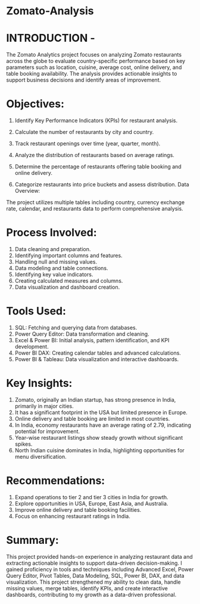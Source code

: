 # Zomato-Analysis

# INTRODUCTION -
 The Zomato Analytics project focuses on analyzing Zomato restaurants across the globe to evaluate country-specific performance based on key parameters such as location, cuisine, average cost, online delivery, and table booking availability. The analysis provides actionable insights to support business decisions and identify areas of improvement.

# Objectives:

 1. Identify Key Performance Indicators (KPIs) for restaurant analysis.

 2. Calculate the number of restaurants by city and country.

 3. Track restaurant openings over time (year, quarter, month).

 4. Analyze the distribution of restaurants based on average ratings.

 5. Determine the percentage of restaurants offering table booking and online delivery.

 6. Categorize restaurants into price buckets and assess distribution.
  Data Overview:

The project utilizes multiple tables including country, currency exchange rate, calendar, and restaurants data to perform comprehensive analysis.

# Process Involved:

 1. Data cleaning and preparation.
 2. Identifying important columns and features.
 3. Handling null and missing values.
 4. Data modeling and table connections.
 5. Identifying key value indicators.
 6. Creating calculated measures and columns.
 7. Data visualization and dashboard creation.

# Tools Used:

 1. SQL: Fetching and querying data from databases.
 2. Power Query Editor: Data transformation and cleaning.
 3. Excel & Power BI: Initial analysis, pattern identification, and KPI development.
 4. Power BI DAX: Creating calendar tables and advanced calculations.
 5. Power BI & Tableau: Data visualization and interactive dashboards.

# Key Insights:

 1. Zomato, originally an Indian startup, has strong presence in India, primarily in major cities.
 2. It has a significant footprint in the USA but limited presence in Europe.
 3. Online delivery and table booking are limited in most countries.
 4. In India, economy restaurants have an average rating of 2.79, indicating potential for improvement.
 5. Year-wise restaurant listings show steady growth without significant spikes.
 6. North Indian cuisine dominates in India, highlighting opportunities for menu diversification.

# Recommendations:

 1. Expand operations to tier 2 and tier 3 cities in India for growth.
 2. Explore opportunities in USA, Europe, East Asia, and Australia.
 3. Improve online delivery and table booking facilities.
 4. Focus on enhancing restaurant ratings in India.

# Summary:

 This project provided hands-on experience in analyzing restaurant data and extracting actionable insights to support data-driven decision-making. I gained proficiency in tools and techniques including Advanced Excel, Power Query Editor, Pivot Tables, Data Modeling, SQL, Power BI, DAX, and data visualization. This project strengthened my ability to clean data, handle missing values, merge tables, identify KPIs, and create interactive dashboards, contributing to my growth as a data-driven professional.
